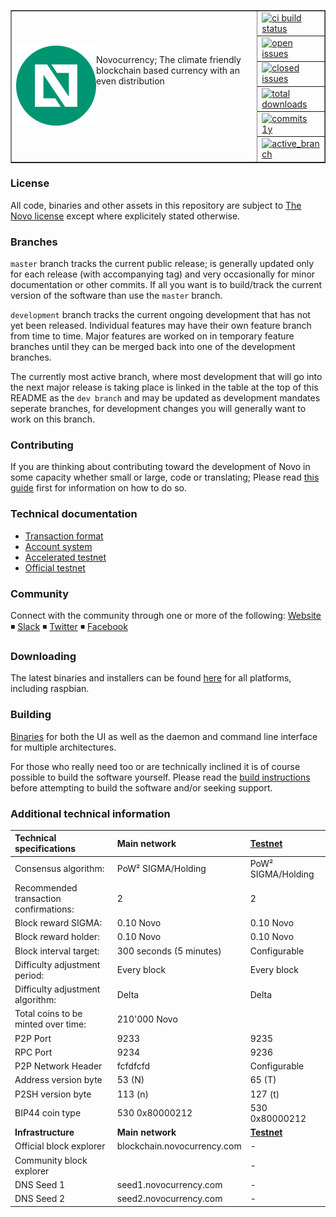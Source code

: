 <table cellspacing="0" cellpadding="0" color="grey" border="1px">
  <tr border=0>
    <td border="0px" width="80%" rowspan="7">
      <a href="https://www.novocurrency.com">
        <img align="left" src="./src/frontend/electron/img/icon_128.png" alt="Novo"/>
      </a>
      <p>Novocurrency; The climate friendly blockchain based currency with an even distribution<br/>
    </td>
    <td width="20%" border=0>
      <a href="#">
        <img height="20px" src="https://travis-ci.org/novocurrency/novocurrency-core.svg?branch=master" alt="ci build status"/>
      </a>
    </td>
  </tr>
  <tr border=0>
    <td>
      <a href="https://github.com/novocurrency/novocurrency-core/issues">
        <img  height="20px" src="https://img.shields.io/github/issues/novocurrency/novocurrency-core.svg?color=blue" alt="open issues"/>
    </td>
  </tr>
  <tr border=0>
    <td>
      <a href="https://github.com/novocurrency/novocurrency-core/issues?q=is%3Aissue+is%3Aclosed">
        <img  height="20px" src="https://img.shields.io/github/issues-closed/novocurrency/novocurrency-core.svg?color=blue" alt="closed issues"/>
      </a>
    </td>
  </tr>
  <tr border=0>
    <td border=0>
      <a href="https://github.com/novocurrency/novocurrency-core/releases">
        <img height="20px" src="https://img.shields.io/github/downloads/novocurrency/novocurrency-core/total.svg?color=blue" alt="total downloads"/>
      </a>
    </td>
  </tr>
  <tr border=0>
    <td>
      <a href="https://github.com/novocurrency/novocurrency-core/commits/master">
        <img height="20px" src="https://img.shields.io/github/commit-activity/y/novocurrency/novocurrency-core.svg" alt="commits 1y"/>
      </a>
    </td>
  </tr>
  <tr>
    <td>
      <a href="https://github.com/novocurrency/novocurrency-core/compare/master@%7B12month%7D...development">
        <img height="20px" src="https://img.shields.io/badge/dev%20branch-development-blue.svg" alt="active_branch"/>
      </a>
    </td>
  </tr>
</table>



### License
All code, binaries and other assets in this repository are subject to [The Novo license](https://github.com/novocurrency/novocurrency-core/blob/master/COPYING_novo) except where explicitely stated otherwise.

### Branches
`master` branch tracks the current public release; is generally updated only for each release (with accompanying tag) and very occasionally for minor documentation or other commits. If all you want is to build/track the current version of the software than use the `master` branch.

`development` branch tracks the current ongoing development that has not yet been released. Individual features may have their own feature branch from time to time.
Major features are worked on in temporary feature branches until they can be merged back into one of the development branches.

The currently most active branch, where most development that will go into the next major release is taking place is linked in the table at the top of this README as the `dev branch` and may be updated as development mandates seperate branches, for development changes you will generally want to work on this branch.

### Contributing
If you are thinking about contributing toward the development of Novo in some capacity whether small or large, code or translating; Please read [this guide](./CONTRIBUTING.md) first for information on how to do so.

### Technical documentation
* [Transaction format](./technical_documentation/transaction_format.md)
* [Account system](./technical_documentation/account_system.md)
* [Accelerated testnet](./technical_documentation/accelerated_testnet.md)
* [Official testnet](./technical_documentation/accelerated_testnet.md#official-testnet)


### Community
Connect with the community through one or more of the following:
[Website](https://novocurrency.com) ◾ [Slack](https://novocurrency.slack.com) ◾ [Twitter](http://twitter.com/novocurrency) ◾ [Facebook](http://facebook.com/novocurrency)


### Downloading
The latest binaries and installers can be found [here](https://github.com/novocurrency/novocurrency-core/releases) for all platforms, including raspbian.

### Building
[Binaries](https://github.com/novocurrency/novocurrency-core/releases) for both the UI as well as the daemon and command line interface for multiple architectures.

For those who really need too or are technically inclined it is of course possible to build the software yourself. Please read the [build instructions](./doc/building.md) before attempting to build the software and/or seeking support.

### Additional technical information
|Technical specifications|Main network|[Testnet](./technical_documentation/accelerated_testnet.md#official-testnet)|
|:-----------|:---------|:---------|
|Consensus algorithm:|PoW² SIGMA/Holding|PoW² SIGMA/Holding|
|Recommended transaction confirmations:|2|2|
|Block reward SIGMA:|0.10 Novo|0.10 Novo|
|Block reward holder:|0.10 Novo|0.10 Novo|
|Block interval target:|300 seconds (5 minutes)|Configurable|
|Difficulty adjustment period:|Every block|Every block|
|Difficulty adjustment algorithm:|Delta|Delta|
|Total coins to be minted over time:|210'000 Novo||
|P2P Port|9233|9235|
|RPC Port|9234|9236|
|P2P Network Header|fcfdfcfd|Configurable|
|Address version byte|53 (N)|65 (T)|
|P2SH version byte|113 (n)|127 (t)|
|BIP44 coin type|530 0x80000212|530 0x80000212|
|**Infrastructure**|**Main network**|**[Testnet](./technical_documentation/accelerated_testnet.md#official-testnet)**|
|Official block explorer|blockchain.novocurrency.com|-|
|Community block explorer||-|
|DNS Seed 1|seed1.novocurrency.com|-|
|DNS Seed 2|seed2.novocurrency.com|-|
